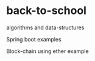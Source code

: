 # back-to-school
algorithms and data-structures

Spring boot examples

Block-chain using ether example

